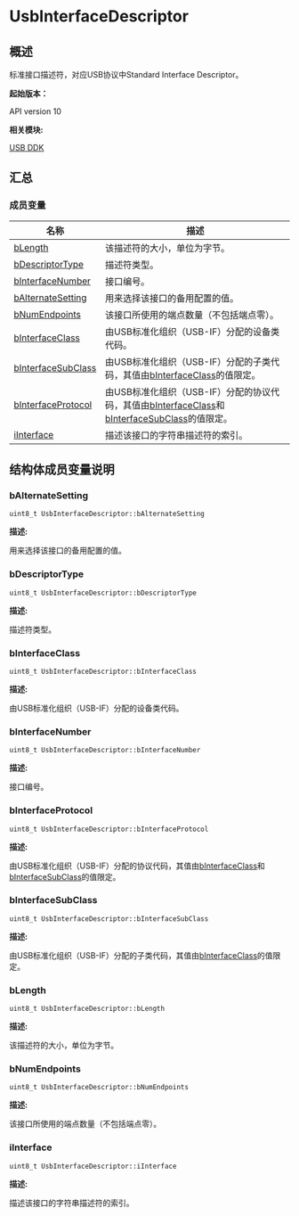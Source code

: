 # UsbInterfaceDescriptor


## 概述

标准接口描述符，对应USB协议中Standard Interface Descriptor。

**起始版本：**

API version 10

**相关模块:**

[USB DDK](_usb_ddk.md)


## 汇总


### 成员变量

| 名称 | 描述 |
| -------- | -------- |
| [bLength](#blength) | 该描述符的大小，单位为字节。 |
| [bDescriptorType](#bdescriptortype) | 描述符类型。 |
| [bInterfaceNumber](#binterfacenumber) | 接口编号。 |
| [bAlternateSetting](#balternatesetting) | 用来选择该接口的备用配置的值。 |
| [bNumEndpoints](#bnumendpoints) | 该接口所使用的端点数量（不包括端点零）。 |
| [bInterfaceClass](#binterfaceclass) | 由USB标准化组织（USB-IF）分配的设备类代码。 |
| [bInterfaceSubClass](#binterfacesubclass) | 由USB标准化组织（USB-IF）分配的子类代码，其值由[bInterfaceClass](#binterfaceclass)的值限定。 |
| [bInterfaceProtocol](#binterfaceprotocol) | 由USB标准化组织（USB-IF）分配的协议代码，其值由[bInterfaceClass](#binterfaceclass)和[bInterfaceSubClass](#binterfacesubclass)的值限定。 |
| [iInterface](#iinterface) | 描述该接口的字符串描述符的索引。 |


## 结构体成员变量说明


### bAlternateSetting


```
uint8_t UsbInterfaceDescriptor::bAlternateSetting
```

**描述:**

用来选择该接口的备用配置的值。


### bDescriptorType


```
uint8_t UsbInterfaceDescriptor::bDescriptorType
```

**描述:**

描述符类型。


### bInterfaceClass


```
uint8_t UsbInterfaceDescriptor::bInterfaceClass
```

**描述:**

由USB标准化组织（USB-IF）分配的设备类代码。


### bInterfaceNumber


```
uint8_t UsbInterfaceDescriptor::bInterfaceNumber
```

**描述:**

接口编号。


### bInterfaceProtocol


```
uint8_t UsbInterfaceDescriptor::bInterfaceProtocol
```

**描述:**

由USB标准化组织（USB-IF）分配的协议代码，其值由[bInterfaceClass](#binterfaceclass)和[bInterfaceSubClass](#binterfacesubclass)的值限定。


### bInterfaceSubClass


```
uint8_t UsbInterfaceDescriptor::bInterfaceSubClass
```

**描述:**

由USB标准化组织（USB-IF）分配的子类代码，其值由[bInterfaceClass](#binterfaceclass)的值限定。


### bLength


```
uint8_t UsbInterfaceDescriptor::bLength
```

**描述:**

该描述符的大小，单位为字节。


### bNumEndpoints


```
uint8_t UsbInterfaceDescriptor::bNumEndpoints
```

**描述:**

该接口所使用的端点数量（不包括端点零）。


### iInterface


```
uint8_t UsbInterfaceDescriptor::iInterface
```

**描述:**

描述该接口的字符串描述符的索引。
